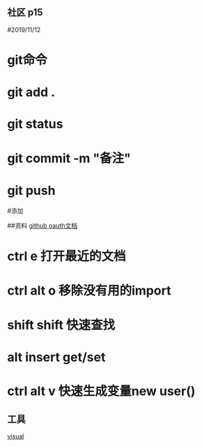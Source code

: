 ## 社区  p15
#2019/11/12

#  git命令
#  git add .
#  git status
#  git commit -m "备注"
#  git push

#添加

##资料
[github oauth文档](https://developer.github.com/apps/building-oauth-apps/)

# ctrl e   打开最近的文档
# ctrl alt o  移除没有用的import
# shift shift 快速查找
# alt insert get/set
# ctrl alt v 快速生成变量new user()


## 工具
[visual](https://www.visual-paradigm.com)



